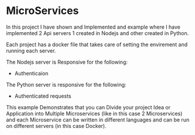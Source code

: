 # MicroServices
 
In this project I have shown and Implemented and example where I have implemented 2 Api servers 
1 created in Nodejs and other created in Python.

Each project has a docker file that takes care of setting the envirement and running each server.

The Nodejs server is Responsive for the following:
- Authenticaion

The Python server is responsive for the following:
- Authenticated requests

This example Demonstrates that you can Divide your project Idea or Application into Multiple Microservices (like in this case 2 Microservices) and each Microservice can be written in different languages and can be run on different servers (in this case Docker). 
